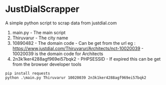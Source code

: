 # JustDialScrapper

A simple python script to scrap data from justdial.com

1. main.py - The main script
2. Thiruvarur - The city name
3. 10890482 - The domain code - Can be get from the url eg : https://www.justdial.com/Thiruvarur/Architects/nct-10020039 - 10020039 is the domain code for Architects
4. 2n3k1ker4288agf969ei57bqk2 - PHPSESSID - If expired this can be get from the browser developer tools

```
pip install requests
python .\main.py Thiruvarur 10020039 2n3k1ker4288agf969ei57bqk2
```
